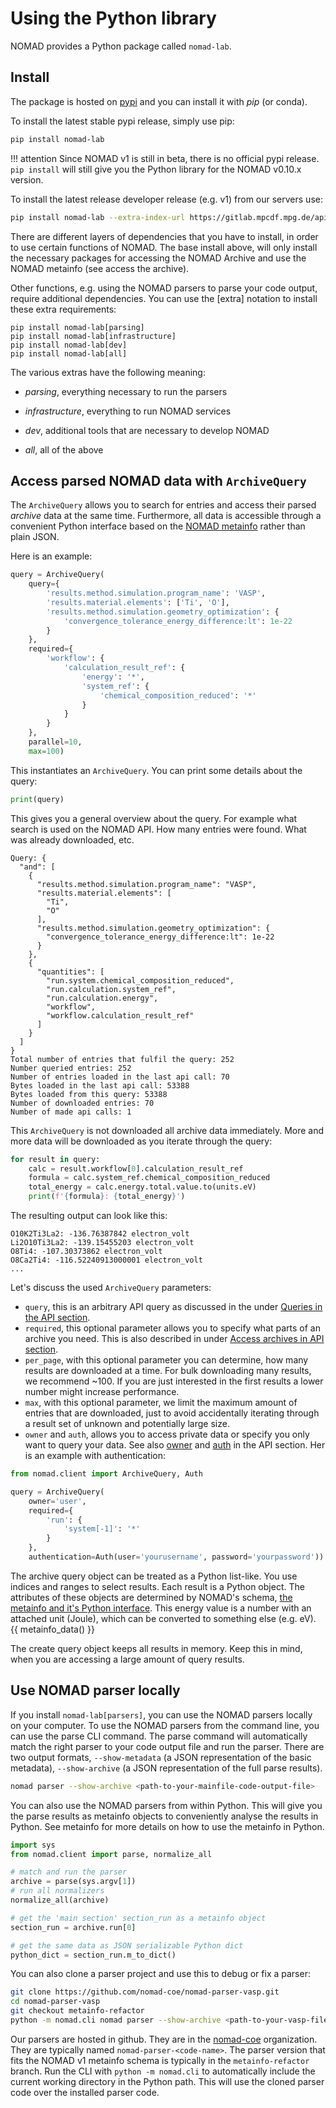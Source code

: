 # Using the Python library

NOMAD provides a Python package called `nomad-lab`.
## Install

The package is hosted on [pypi](https://pypi.org/project/nomad-lab/)
and you can install it with *pip* (or conda).

To install the latest stable pypi release, simply use pip:
```sh
pip install nomad-lab
```

!!! attention
    Since NOMAD v1 is still in beta, there is no official pypi release. `pip install` will
    still give you the Python library for the NOMAD v0.10.x version.

To install the latest release developer release (e.g. v1) from our servers use:
```sh
pip install nomad-lab --extra-index-url https://gitlab.mpcdf.mpg.de/api/v4/projects/2187/packages/pypi/simple
```

There are different layers of dependencies that you have to install, in order to use certain functions of NOMAD.
The base install above, will only install the necessary packages for
accessing the NOMAD Archive and use the NOMAD metainfo (see access the archive).

Other functions, e.g. using the NOMAD parsers to parse your code output, require additional dependencies.
You can use the [extra] notation to install these extra requirements:

```
pip install nomad-lab[parsing]
pip install nomad-lab[infrastructure]
pip install nomad-lab[dev]
pip install nomad-lab[all]
```
The various extras have the following meaning:

- *parsing*, everything necessary to run the parsers

- *infrastructure*, everything to run NOMAD services

- *dev*, additional tools that are necessary to develop NOMAD

- *all*, all of the above

## Access parsed NOMAD data with `ArchiveQuery`

The `ArchiveQuery` allows you to search for entries and access their parsed *archive* data
at the same time. Furthermore, all data is accessible through a convenient Python interface
based on the [NOMAD metainfo](metainfo.md) rather than plain JSON.

Here is an example:
```py
query = ArchiveQuery(
    query={
        'results.method.simulation.program_name': 'VASP',
        'results.material.elements': ['Ti', 'O'],
        'results.method.simulation.geometry_optimization': {
            'convergence_tolerance_energy_difference:lt': 1e-22
        }
    },
    required={
        'workflow': {
            'calculation_result_ref': {
                'energy': '*',
                'system_ref': {
                    'chemical_composition_reduced': '*'
                }
            }
        }
    },
    parallel=10,
    max=100)
```

This instantiates an `ArchiveQuery`. You can print some details about the query:

```py
print(query)
```

This gives you a general overview about the query. For example what search is used on
the NOMAD API. How many entries were found. What was already downloaded, etc.
```
Query: {
  "and": [
    {
      "results.method.simulation.program_name": "VASP",
      "results.material.elements": [
        "Ti",
        "O"
      ],
      "results.method.simulation.geometry_optimization": {
        "convergence_tolerance_energy_difference:lt": 1e-22
      }
    },
    {
      "quantities": [
        "run.system.chemical_composition_reduced",
        "run.calculation.system_ref",
        "run.calculation.energy",
        "workflow",
        "workflow.calculation_result_ref"
      ]
    }
  ]
}
Total number of entries that fulfil the query: 252
Number queried entries: 252
Number of entries loaded in the last api call: 70
Bytes loaded in the last api call: 53388
Bytes loaded from this query: 53388
Number of downloaded entries: 70
Number of made api calls: 1
```

This `ArchiveQuery` is not downloaded all archive data immediately. More and more data
will be downloaded as you iterate through the query:
```py
for result in query:
    calc = result.workflow[0].calculation_result_ref
    formula = calc.system_ref.chemical_composition_reduced
    total_energy = calc.energy.total.value.to(units.eV)
    print(f'{formula}: {total_energy}')
```

The resulting output can look like this:
```
O10K2Ti3La2: -136.76387842 electron_volt
Li2O10Ti3La2: -139.15455203 electron_volt
O8Ti4: -107.30373862 electron_volt
O8Ca2Ti4: -116.52240913000001 electron_volt
...
```

Let's discuss the used `ArchiveQuery` parameters:

- `query`, this is an arbitrary API query as discussed in the under [Queries in the API section](api.md#queries).
- `required`, this optional parameter allows you to specify what parts of an archive you need. This is also
described in under [Access archives in API section](api.md#access-archives).
- `per_page`, with this optional parameter you can determine, how many results are downloaded at a time. For bulk downloading many results, we recommend ~100. If you are just interested in the first results a lower number might increase performance.
- `max`, with this optional parameter, we limit the maximum amount of entries that are downloaded, just to avoid accidentally iterating through a result set of unknown and potentially large size.
- `owner` and `auth`, allows you to access private data or specify you only want to
query your data. See also [owner](api.md#owner) and [auth](api.md#authentication) in the API section. Her is an example with authentication:
```py
from nomad.client import ArchiveQuery, Auth

query = ArchiveQuery(
    owner='user',
    required={
        'run': {
            'system[-1]': '*'
        }
    },
    authentication=Auth(user='yourusername', password='yourpassword'))
```

The archive query object can be treated as a Python list-like. You use indices and ranges to select results. Each result is a Python object. The attributes of these objects are
determined by NOMAD's schema, [the metainfo and it's Python interface](metainfo).
This energy value is a number with an attached unit (Joule), which can be converted to something else (e.g. eV). {{ metainfo_data() }}

The create query object keeps all results in memory. Keep this in mind, when you are accessing a large amount of query results.

## Use NOMAD parser locally

If you install `nomad-lab[parsers]`, you can use the NOMAD parsers locally on your computer.
To use the NOMAD parsers from the command line, you can use the parse CLI command. The parse command will automatically match the right parser to your code output file and run the parser. There are two output formats, `--show-metadata` (a JSON representation of the basic metadata), `--show-archive` (a JSON representation of the full parse results).

```sh
nomad parser --show-archive <path-to-your-mainfile-code-output-file>
```

You can also use the NOMAD parsers from within Python. This will give you the parse results as metainfo objects to conveniently analyse the results in Python. See metainfo for more details on how to use the metainfo in Python.

```python
import sys
from nomad.client import parse, normalize_all

# match and run the parser
archive = parse(sys.argv[1])
# run all normalizers
normalize_all(archive)

# get the 'main section' section_run as a metainfo object
section_run = archive.run[0]

# get the same data as JSON serializable Python dict
python_dict = section_run.m_to_dict()
```


You can also clone a parser project and use this to debug or fix a parser:
```sh
git clone https://github.com/nomad-coe/nomad-parser-vasp.git
cd nomad-parser-vasp
git checkout metainfo-refactor
python -m nomad.cli nomad parser --show-archive <path-to-your-vasp-file>
```

Our parsers are hosted in github. They are in the [nomad-coe](https://github.com/nomad-coe) organization. They are typically named `nomad-parser-<code-name>`. The parser version
that fits the NOMAD v1 metainfo schema is typically in the `metainfo-refactor` branch.
Run the CLI with `python -m nomad.cli` to automatically include the current working directory
in the Python path. This will use the cloned parser code over the installed parser code.